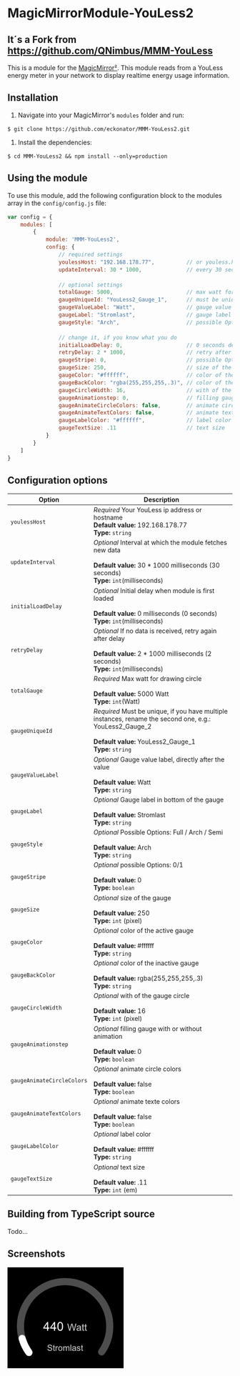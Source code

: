 # MagicMirrorModule-YouLess2

## It´s a Fork from https://github.com/QNimbus/MMM-YouLess

This is a module for the [MagicMirror²](https://github.com/MichMich/MagicMirror/). This module reads from a YouLess energy meter in your network to display realtime energy usage information.

## Installation

1. Navigate into your MagicMirror's `modules` folder and run:
```
$ git clone https://github.com/eckonator/MMM-YouLess2.git
```
1. Install the dependencies: 
```
$ cd MMM-YouLess2 && npm install --only=production
```

## Using the module

To use this module, add the following configuration block to the modules array in the `config/config.js` file:
```js
var config = {
    modules: [
        {
            module: 'MMM-YouLess2',
            config: {
                // required settings
                youlessHost: "192.168.178.77",          // or youless.home.network.nl
                updateInterval: 30 * 1000,          	// every 30 seconds
                
                // optional settings
                totalGauge: 5000,                       // max watt for drawing circle
                gaugeUniqueId: "YouLess2_Gauge_1",      // must be unique, if you have multiple instances, rename the second one, e.g.: YouLess2_Gauge_2
                gaugeValueLabel: "Watt",                // gauge value label, directly after the value
                gaugeLabel: "Stromlast",                // gauge label in bottom of the gauge
                gaugeStyle: "Arch",                     // possible Options: Full | Arch | Semi
                
                // change it, if you know what you do
                initialLoadDelay: 0, 	            	// 0 seconds delay
                retryDelay: 2 * 1000,	            	// retry after 2 seconds
                gaugeStripe: 0,                         // possible Options: 0 | 1
                gaugeSize: 250,                         // size of the gauge
                gaugeColor: "#ffffff",                  // color of the active gauge
                gaugeBackColor: "rgba(255,255,255,.3)", // color of the inactive gauge
                gaugeCircleWidth: 16,                   // with of the gauge circle
                gaugeAnimationstep: 0,                  // filling gauge with or without animation
                gaugeAnimateCircleColors: false,        // animate circle colors
                gaugeAnimateTextColors: false,          // animate texte colors
                gaugeLabelColor: "#ffffff",             // label color
                gaugeTextSize: .11                      // text size
            }
        }
    ]
}
```

## Configuration options

| Option           | Description
|----------------- |-----------
| `youlessHost`| *Required* Your YouLess ip address or hostname<br>**Default value:** 192.168.178.77<br>**Type:** `string`
| `updateInterval` | *Optional* Interval at which the module fetches new data<br><br>**Default value:** 30 * 1000 milliseconds (30 seconds)<br>**Type:** `int`(milliseconds)<br>
| `initialLoadDelay` | *Optional* Initial delay when module is first loaded<br><br>**Default value:** 0 milliseconds (0 seconds)<br>**Type:** `int`(milliseconds)<br>
| `retryDelay`     | *Optional* If no data is received, retry again after delay<br><br>**Default value:** 2 * 1000 milliseconds (2 seconds)<br>**Type:** `int`(milliseconds)<br>
| `totalGauge` | *Required* Max watt for drawing circle<br><br>**Default value:** 5000 Watt<br>**Type:** `int`(Watt)<br>
| `gaugeUniqueId` | *Required* Must be unique, if you have multiple instances, rename the second one, e.g.: YouLess2_Gauge_2<br><br>**Default value:** YouLess2_Gauge_1<br>**Type:** `string`<br>
| `gaugeValueLabel` | *Optional* Gauge value label, directly after the value<br><br>**Default value:** Watt<br>**Type:** `string`<br>
| `gaugeLabel` | *Optional* Gauge label in bottom of the gauge<br><br>**Default value:** Stromlast<br>**Type:** `string`<br>
| `gaugeStyle` | *Optional* Possible Options: Full / Arch / Semi<br><br>**Default value:** Arch<br>**Type:** `string`<br>
| `gaugeStripe` | *Optional* possible Options: 0/1<br><br>**Default value:** 0<br>**Type:** `boolean`<br>
| `gaugeSize` | *Optional* size of the gauge<br><br>**Default value:** 250<br>**Type:** `int` (pixel)<br>
| `gaugeColor` | *Optional* color of the active gauge<br><br>**Default value:** #ffffff<br>**Type:** `string`<br>
| `gaugeBackColor` | *Optional* color of the inactive gauge<br><br>**Default value:** rgba(255,255,255,.3)<br>**Type:** `string`<br>
| `gaugeCircleWidth` | *Optional* with of the gauge circle<br><br>**Default value:** 16<br>**Type:** `int` (pixel)<br>
| `gaugeAnimationstep` | *Optional* filling gauge with or without animation<br><br>**Default value:** 0<br>**Type:** `boolean`<br>
| `gaugeAnimateCircleColors` | *Optional* animate circle colors<br><br>**Default value:** false<br>**Type:** `boolean`<br>
| `gaugeAnimateTextColors` | *Optional* animate texte colors<br><br>**Default value:** false<br>**Type:** `boolean`<br>
| `gaugeLabelColor` | *Optional* label color<br><br>**Default value:** #ffffff<br>**Type:** `string`<br>
| `gaugeTextSize` | *Optional* text size<br><br>**Default value:** .11<br>**Type:** `int` (em)<br>

## Building from TypeScript source

Todo...

## Screenshots

![alt text][ss_01]

[ss_01]: public/images/module_ss_01.png "Example of YouLess2 module at work"